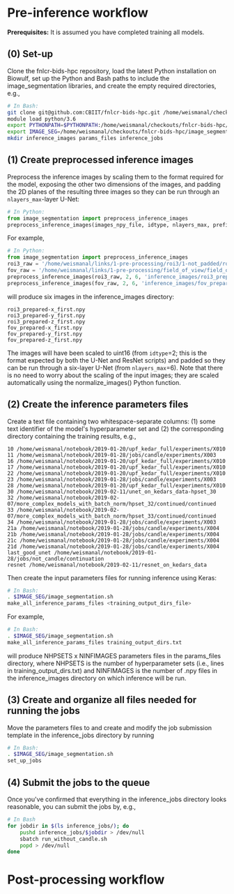 # Pre-inference workflow

**Prerequisites:** It is assumed you have completed training all models.

## (0) Set-up

Clone the fnlcr-bids-hpc repository, load the latest Python installation on Biowulf, set up the Python and Bash paths to include the image_segmentation libraries, and create the empty required directories, e.g.,

```bash
# In Bash:
git clone git@github.com:CBIIT/fnlcr-bids-hpc.git /home/weismanal/checkouts
module load python/3.6
export PYTHONPATH=$PYTHONPATH:/home/weismanal/checkouts/fnlcr-bids-hpc/image_segmentation
export IMAGE_SEG=/home/weismanal/checkouts/fnlcr-bids-hpc/image_segmentation
mkdir inference_images params_files inference_jobs
```

## (1) Create preprocessed inference images

Preprocess the inference images by scaling them to the format required for the model, exposing the other two dimensions of the images, and padding the 2D planes of the resulting three images so they can be run through an `nlayers_max`-layer U-Net:

```python
# In Python:
from image_segmentation import preprocess_inference_images
preprocess_inference_images(images_npy_file, idtype, nlayers_max, prefix)
```

For example,

```python
# In Python:
from image_segmentation import preprocess_inference_images
roi3_raw = '/home/weismanal/links/1-pre-processing/roi3/1-not_padded/roi3_images_original.npy'
fov_raw = '/home/weismanal/links/1-pre-processing/field_of_view/field_of_view.npy'
preprocess_inference_images(roi3_raw, 2, 6, 'inference_images/roi3_prepared')
preprocess_inference_images(fov_raw, 2, 6, 'inference_images/fov_prepared')
```

will produce six images in the inference_images directory:

```
roi3_prepared-x_first.npy
roi3_prepared-y_first.npy
roi3_prepared-z_first.npy
fov_prepared-x_first.npy
fov_prepared-y_first.npy
fov_prepared-z_first.npy
```

The images will have been scaled to uint16 (from `idtype`=2; this is the format expected by both the U-Net and ResNet scripts) and padded so they can be run through a six-layer U-Net (from `nlayers_max`=6).  Note that there is no need to worry about the scaling of the input images; they are scaled automatically using the normalize_images() Python function.

## (2) Create the inference parameters files

Create a text file containing two whitespace-separate columns: (1) some text identifier of the model's hyperparameter set and (2) the corresponding directory containing the training results, e.g.,

```
10 /home/weismanal/notebook/2019-01-20/upf_kedar_full/experiments/X010
11 /home/weismanal/notebook/2019-01-28/jobs/candle/experiments/X003
16 /home/weismanal/notebook/2019-01-20/upf_kedar_full/experiments/X010
17 /home/weismanal/notebook/2019-01-20/upf_kedar_full/experiments/X010
22 /home/weismanal/notebook/2019-01-20/upf_kedar_full/experiments/X010
23 /home/weismanal/notebook/2019-01-28/jobs/candle/experiments/X003
28 /home/weismanal/notebook/2019-01-20/upf_kedar_full/experiments/X010
30 /home/weismanal/notebook/2019-02-11/unet_on_kedars_data-hpset_30
32 /home/weismanal/notebook/2019-02-07/more_complex_models_with_batch_norm/hpset_32/continued/continued
33 /home/weismanal/notebook/2019-02-07/more_complex_models_with_batch_norm/hpset_33/continued/continued
34 /home/weismanal/notebook/2019-01-28/jobs/candle/experiments/X003
21a /home/weismanal/notebook/2019-01-28/jobs/candle/experiments/X004
21b /home/weismanal/notebook/2019-01-28/jobs/candle/experiments/X004
21c /home/weismanal/notebook/2019-01-28/jobs/candle/experiments/X004
21d /home/weismanal/notebook/2019-01-28/jobs/candle/experiments/X004
last_good_unet /home/weismanal/notebook/2019-01-28/jobs/not_candle/continuation
resnet /home/weismanal/notebook/2019-02-11/resnet_on_kedars_data
```

Then create the input parameters files for running inference using Keras:

```bash
# In Bash:
. $IMAGE_SEG/image_segmentation.sh
make_all_inference_params_files <training_output_dirs_file>
```

For example,

```bash
# In Bash:
. $IMAGE_SEG/image_segmentation.sh
make_all_inference_params_files training_output_dirs.txt
```

will produce NHPSETS x NINFIMAGES parameters files in the params_files directory, where NHPSETS is the number of hyperparameter sets (i.e., lines in training_output_dirs.txt) and NINFIMAGES is the number of .npy files in the inference_images directory on which inference will be run.

## (3) Create and organize all files needed for running the jobs

Move the parameters files to and create and modify the job submission template in the inference_jobs directory by running

```bash
# In Bash:
. $IMAGE_SEG/image_segmentation.sh
set_up_jobs
```

## (4) Submit the jobs to the queue

Once you've confirmed that everything in the inference_jobs directory looks reasonable, you can submit the jobs by, e.g.,

```bash
# In Bash
for jobdir in $(ls inference_jobs/); do
    pushd inference_jobs/$jobdir > /dev/null
    sbatch run_without_candle.sh
    popd > /dev/null
done
```

# Post-processing workflow

